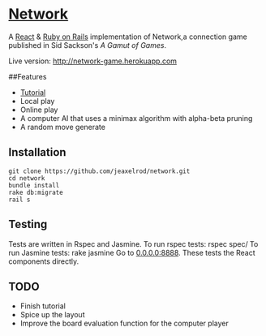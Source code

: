 # [Network](http://network-game.herokuapp.com/)

A [React](http://facebook.github.io/react) & [Ruby on Rails](http://rubyonrails.org/) implementation of Network,a connection game published in Sid Sackson's *A Gamut of Games*.

Live version: http://network-game.herokuapp.com

##Features

* [Tutorial](http://network-game.herokuapp.com/tutorial/teams)
* Local play
* Online play
* A computer AI that uses a minimax algorithm with alpha-beta pruning
* A random move generate

## Installation 

    git clone https://github.com/jeaxelrod/network.git
    cd network
    bundle install
    rake db:migrate
    rail s

## Testing

Tests are written in Rspec and Jasmine. To run rspec tests:
    rspec spec/
To run Jasmine tests:
    rake jasmine
Go to [0.0.0.0:8888](http://0.0.0.0:8888). These tests the React components directly.

## TODO

* Finish tutorial 
* Spice up the layout
* Improve the board evaluation function for the computer player 

